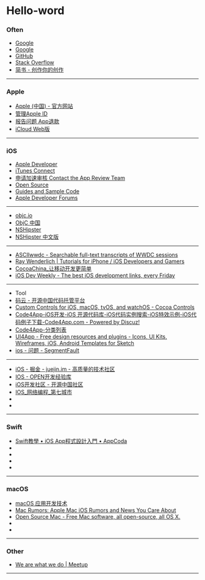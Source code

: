 # Hello-word

### Often
- <a href="http://www.google.com" target="_blank">Google</a>
- [Google](http://www.google.com)
- [GitHub](https://github.com)
- [Stack Overflow](http://stackoverflow.com)
- [简书 - 创作你的创作](http://www.jianshu.com)

---

### Apple
- [Apple (中国) - 官方网站](https://www.apple.com/cn/)
- [管理Apple ID](https://appleid.apple.com/cn)
- [报告问题 App退款](https://reportaproblem.apple.com)
- [iCloud Web版](https://www.icloud.com)

---

### iOS
- [Apple Developer](https://developer.apple.com)
- [iTunes Connect](https://itunesconnect.apple.com)
- [申请加速审核 Contact the App Review Team](https://developer.apple.com/contact/app-store/?topic=expedite)
- [Open Source](https://opensource.apple.com)
- [Guides and Sample Code](https://developer.apple.com/library/content/navigation/)
- [Apple Developer Forums](https://forums.developer.apple.com/welcome)
---
- [objc.io](https://www.objc.io)
- [ObjC 中国](https://www.objccn.io)
- [NSHipster](http://nshipster.com)
- [NSHipster 中文版](http://nshipster.cn)
---
- [ASCIIwwdc - Searchable full-text transcripts of WWDC sessions](http://asciiwwdc.com)
- [Ray Wenderlich | Tutorials for iPhone / iOS Developers and Gamers](https://www.raywenderlich.com)
- [CocoaChina_让移动开发更简单](http://www.cocoachina.com)
- [iOS Dev Weekly - The best iOS development links, every Friday](https://iosdevweekly.com)
---
- Tool
- [码云 - 开源中国代码托管平台](https://git.oschina.net)
- [Custom Controls for iOS, macOS, tvOS, and watchOS - Cocoa Controls](https://www.cocoacontrols.com)
- [Code4App-iOS开发-iOS 开源代码库-iOS代码实例搜索-iOS特效示例-iOS代码例子下载-Code4App.com - Powered by Discuz!](http://code4app.com)
- [Code4App-分类列表](http://www.code4app.com/category)
- [UI4App - Free design resources and plugins - Icons, UI Kits, Wireframes, iOS, Android Templates for Sketch](http://www.ui4app.com)
- [ios - 问题 - SegmentFault](https://segmentfault.com/t/ios)
---
- [iOS - 掘金 - juejin.im - 高质量的技术社区](https://juejin.im/welcome/ios)
- [IOS - OPEN开发经验库](http://www.open-open.com/lib/tag/IOS)
- [iOS开发社区 - 开源中国社区](http://www.oschina.net/ios)
- [IOS_网络编程_第七城市](http://www.th7.cn/Program/IOS/)
- []()
- []()

---

### Swift
- [Swift教學 • iOS App程式設計入門 • AppCoda](http://www.appcoda.com.tw)
- []()
- []()
- []()
- []()

---

### macOS
- [macOS 应用开发技术](http://macdev.io)
- [Mac Rumors: Apple Mac iOS Rumors and News You Care About](https://www.macrumors.com)
- [Open Source Mac - Free Mac software, all open-source, all OS X.](http://opensourcemac.org)
- []()
- []()

---

### Other

- [We are what we do | Meetup](http://www.meetup.com)

---


